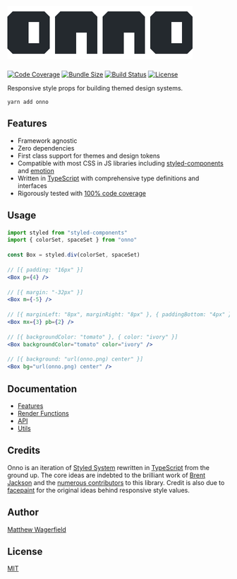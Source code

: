 # [![onno](https://raw.githubusercontent.com/wagerfield/onno/master/assets/onno.png)][onno]

[![Code Coverage](https://img.shields.io/codecov/c/github/wagerfield/onno.svg?color=4C8&style=flat-square)][codecov]
[![Bundle Size](https://img.shields.io/bundlephobia/minzip/onno.svg?color=4C8&style=flat-square&label=size)][bundlephobia]
[![Build Status](https://img.shields.io/circleci/build/github/wagerfield/onno.svg?color=4C8&style=flat-square)][circleci]
[![License](https://img.shields.io/github/license/wagerfield/onno.svg?color=4C8&style=flat-square)][license]

Responsive style props for building themed design systems.

    yarn add onno

## Features

- Framework agnostic
- Zero dependencies
- First class support for themes and design tokens
- Compatible with most CSS in JS libraries including [styled-components][styled-components] and [emotion][emotion]
- Written in [TypeScript][typescript] with comprehensive type definitions and interfaces
- Rigorously tested with [100% code coverage][codecov]

## Usage

```jsx
import styled from "styled-components"
import { colorSet, spaceSet } from "onno"

const Box = styled.div(colorSet, spaceSet)

// [{ padding: "16px" }]
<Box p={4} />

// [{ margin: "-32px" }]
<Box m={-5} />

// [{ marginLeft: "8px", marginRight: "8px" }, { paddingBottom: "4px" }]
<Box mx={3} pb={2} />

// [{ backgroundColor: "tomato" }, { color: "ivory" }]
<Box backgroundColor="tomato" color="ivory" />

// [{ background: "url(onno.png) center" }]
<Box bg="url(onno.png) center" />
```

## Documentation

- [Features](https://github.com/wagerfield/onno/blob/master/docs/features.md)
- [Render Functions](https://github.com/wagerfield/onno/blob/master/docs/render-functions.md)
- [API](https://github.com/wagerfield/onno/blob/master/docs/api.md)
- [Utils](https://github.com/wagerfield/onno/blob/master/docs/utils.md)

## Credits

Onno is an iteration of [Styled System][styled-system] rewritten in [TypeScript][typescript] from the ground up. The core ideas are indebted to the brilliant work of [Brent Jackson][jxnblk] and the [numerous contributors][styled-system-contributors] to this library. Credit is also due to [facepaint][emotion-facepaint] for the original ideas behind responsive style values.

## Author

[Matthew Wagerfield][github]

## License

[MIT][license]

[onno]: https://onnojs.com
[github]: https://github.com/wagerfield
[license]: https://github.com/wagerfield/onno/blob/master/license
[bundlephobia]: https://bundlephobia.com/result?p=onno
[circleci]: https://circleci.com/gh/wagerfield/onno
[codecov]: https://codecov.io/gh/wagerfield/onno
[emotion]: https://emotion.sh
[emotion-facepaint]: https://github.com/emotion-js/facepaint
[styled-components]: https://styled-components.com
[styled-system]: https://styled-system.com
[styled-system-contributors]: https://github.com/styled-system/styled-system/graphs/contributors
[typescript]: https://www.typescriptlang.org
[jxnblk]: https://jxnblk.com

